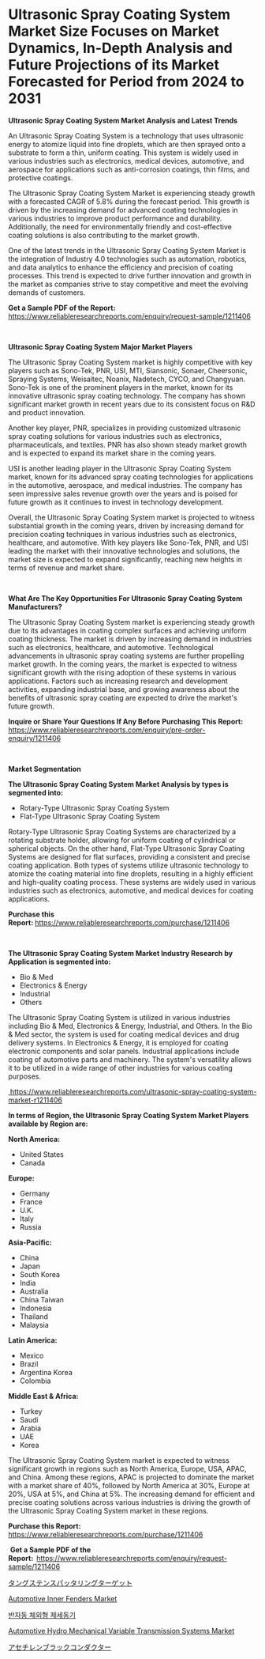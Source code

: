 <p><h1>Ultrasonic Spray Coating System Market Size Focuses on Market Dynamics, In-Depth Analysis and Future Projections of its Market Forecasted for Period from 2024 to 2031</h1></p><p><strong>Ultrasonic Spray Coating System Market Analysis and Latest Trends</strong></p>
<p><p>An Ultrasonic Spray Coating System is a technology that uses ultrasonic energy to atomize liquid into fine droplets, which are then sprayed onto a substrate to form a thin, uniform coating. This system is widely used in various industries such as electronics, medical devices, automotive, and aerospace for applications such as anti-corrosion coatings, thin films, and protective coatings.</p><p>The Ultrasonic Spray Coating System Market is experiencing steady growth with a forecasted CAGR of 5.8% during the forecast period. This growth is driven by the increasing demand for advanced coating technologies in various industries to improve product performance and durability. Additionally, the need for environmentally friendly and cost-effective coating solutions is also contributing to the market growth.</p><p>One of the latest trends in the Ultrasonic Spray Coating System Market is the integration of Industry 4.0 technologies such as automation, robotics, and data analytics to enhance the efficiency and precision of coating processes. This trend is expected to drive further innovation and growth in the market as companies strive to stay competitive and meet the evolving demands of customers.</p></p>
<p><strong>Get a Sample PDF of the Report:&nbsp;</strong> <a href="https://www.reliableresearchreports.com/enquiry/request-sample/1211406">https://www.reliableresearchreports.com/enquiry/request-sample/1211406</a></p>
<p>&nbsp;</p>
<p><strong>Ultrasonic Spray Coating System Major Market Players</strong></p>
<p><p>The Ultrasonic Spray Coating System market is highly competitive with key players such as Sono-Tek, PNR, USI, MTI, Siansonic, Sonaer, Cheersonic, Spraying Systems, Weisaitec, Noanix, Nadetech, CYCO, and Changyuan. Sono-Tek is one of the prominent players in the market, known for its innovative ultrasonic spray coating technology. The company has shown significant market growth in recent years due to its consistent focus on R&D and product innovation.</p><p>Another key player, PNR, specializes in providing customized ultrasonic spray coating solutions for various industries such as electronics, pharmaceuticals, and textiles. PNR has also shown steady market growth and is expected to expand its market share in the coming years.</p><p>USI is another leading player in the Ultrasonic Spray Coating System market, known for its advanced spray coating technologies for applications in the automotive, aerospace, and medical industries. The company has seen impressive sales revenue growth over the years and is poised for future growth as it continues to invest in technology development.</p><p>Overall, the Ultrasonic Spray Coating System market is projected to witness substantial growth in the coming years, driven by increasing demand for precision coating techniques in various industries such as electronics, healthcare, and automotive. With key players like Sono-Tek, PNR, and USI leading the market with their innovative technologies and solutions, the market size is expected to expand significantly, reaching new heights in terms of revenue and market share.</p></p>
<p>&nbsp;</p>
<p><strong>What Are The Key Opportunities For Ultrasonic Spray Coating System Manufacturers?</strong></p>
<p><p>The Ultrasonic Spray Coating System market is experiencing steady growth due to its advantages in coating complex surfaces and achieving uniform coating thickness. The market is driven by increasing demand in industries such as electronics, healthcare, and automotive. Technological advancements in ultrasonic spray coating systems are further propelling market growth. In the coming years, the market is expected to witness significant growth with the rising adoption of these systems in various applications. Factors such as increasing research and development activities, expanding industrial base, and growing awareness about the benefits of ultrasonic spray coating are expected to drive the market's future growth.</p></p>
<p><strong>Inquire or Share Your Questions If Any Before Purchasing This Report:</strong> <a href="https://www.reliableresearchreports.com/enquiry/pre-order-enquiry/1211406">https://www.reliableresearchreports.com/enquiry/pre-order-enquiry/1211406</a></p>
<p>&nbsp;</p>
<p><strong>Market Segmentation</strong></p>
<p><strong>The Ultrasonic Spray Coating System Market Analysis by types is segmented into:</strong></p>
<p><ul><li>Rotary-Type Ultrasonic Spray Coating System</li><li>Flat-Type Ultrasonic Spray Coating System</li></ul></p>
<p><p>Rotary-Type Ultrasonic Spray Coating Systems are characterized by a rotating substrate holder, allowing for uniform coating of cylindrical or spherical objects. On the other hand, Flat-Type Ultrasonic Spray Coating Systems are designed for flat surfaces, providing a consistent and precise coating application. Both types of systems utilize ultrasonic technology to atomize the coating material into fine droplets, resulting in a highly efficient and high-quality coating process. These systems are widely used in various industries such as electronics, automotive, and medical devices for coating applications.</p></p>
<p><strong>Purchase this Report:&nbsp;</strong><a href="https://www.reliableresearchreports.com/purchase/1211406">https://www.reliableresearchreports.com/purchase/1211406</a></p>
<p>&nbsp;</p>
<p><strong>The Ultrasonic Spray Coating System Market Industry Research by Application is segmented into:</strong></p>
<p><ul><li>Bio & Med</li><li>Electronics & Energy</li><li>Industrial</li><li>Others</li></ul></p>
<p><p>The Ultrasonic Spray Coating System is utilized in various industries including Bio & Med, Electronics & Energy, Industrial, and Others. In the Bio & Med sector, the system is used for coating medical devices and drug delivery systems. In Electronics & Energy, it is employed for coating electronic components and solar panels. Industrial applications include coating of automotive parts and machinery. The system's versatility allows it to be utilized in a wide range of other industries for various coating purposes.</p></p>
<p><a href="https://www.reliableresearchreports.com/ultrasonic-spray-coating-system-market-r1211406">&nbsp;https://www.reliableresearchreports.com/ultrasonic-spray-coating-system-market-r1211406</a></p>
<p><strong>In terms of Region, the Ultrasonic Spray Coating System Market Players available by Region are:</strong></p>
<p>
    <p> <strong> North America: </strong>
        <ul>
            <li>United States</li>
            <li>Canada</li>
        </ul>
        </p> 
    <p> <strong> Europe: </strong>
        <ul>
            <li>Germany</li>
            <li>France</li>
            <li>U.K.</li>
            <li>Italy</li>
            <li>Russia</li>
        </ul>
        </p> 
    <p> <strong> Asia-Pacific: </strong>
        <ul>
            <li>China</li>
            <li>Japan</li>
            <li>South Korea</li>
            <li>India</li>
            <li>Australia</li>
            <li>China Taiwan</li>
            <li>Indonesia</li>
            <li>Thailand</li>
            <li>Malaysia</li>
        </ul>
        </p> 
    <p> <strong> Latin America: </strong>
        <ul>
            <li>Mexico</li>
            <li>Brazil</li>
            <li>Argentina Korea</li>
            <li>Colombia</li>
        </ul>
        </p> 
    <p> <strong> Middle East & Africa: </strong>
        <ul>
            <li>Turkey</li>
            <li>Saudi</li>
            <li>Arabia</li>
            <li>UAE</li>
            <li>Korea</li>
        </ul>
    </p>
    </p>
<p><p>The Ultrasonic Spray Coating System market is expected to witness significant growth in regions such as North America, Europe, USA, APAC, and China. Among these regions, APAC is projected to dominate the market with a market share of 40%, followed by North America at 30%, Europe at 20%, USA at 5%, and China at 5%. The increasing demand for efficient and precise coating solutions across various industries is driving the growth of the Ultrasonic Spray Coating System market in these regions.</p></p>
<p><strong>Purchase this Report: </strong><a href="https://www.reliableresearchreports.com/purchase/1211406">https://www.reliableresearchreports.com/purchase/1211406</a></p>
<p>&nbsp;<strong>Get a Sample PDF of the Report:&nbsp;&nbsp;</strong><a href="https://www.reliableresearchreports.com/enquiry/request-sample/1211406">https://www.reliableresearchreports.com/enquiry/request-sample/1211406</a></p>
<p><strong></strong></p>
<p><p><a href="https://medium.com/@deontestanton2023/%E3%82%BF%E3%83%B3%E3%82%B0%E3%82%B9%E3%83%86%E3%83%B3%E3%83%86%E3%83%AB%E3%83%AB%E5%8C%96%E5%90%88%E7%89%A9%E3%82%B9%E3%83%91%E3%83%83%E3%82%BF%E3%83%AA%E3%83%B3%E3%82%B0%E3%82%BF%E3%83%BC%E3%82%B2%E3%83%83%E3%83%88%E5%B8%82%E5%A0%B4-%E7%A8%AE%E9%A1%9E-%E7%94%A8%E9%80%94-%E5%9C%B0%E7%90%86%E3%81%AB%E3%82%88%E3%82%8B%E5%8C%85%E6%8B%AC%E7%9A%84%E3%81%AA%E8%A9%95%E4%BE%A1-4ef5408f2fa9">タングステンスパッタリングターゲット</a></p><p><a href="https://github.com/EbonyHane1955/Market-Research-Report-List-1/blob/main/automotive-inner-fenders-market.md">Automotive Inner Fenders Market</a></p><p><a href="https://github.com/Gregost89076vddcv/Market-Research-Report-List-1/blob/main/909422294814.md">반자동 체외형 제세동기</a></p><p><a href="https://github.com/kathiaseamanalvaradovlprc2h/Market-Research-Report-List-2/blob/main/automotive-hydro-mechanical-variable-transmission-systems-market.md">Automotive Hydro Mechanical Variable Transmission Systems Market</a></p><p><a href="https://github.com/charm854/Market-Research-Report-List-1/blob/main/1159491101246.md">アセチレンブラックコンダクター</a></p></p>